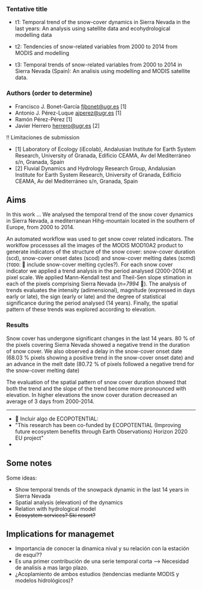 ### Tentative title

* t1: Temporal trend of the snow-cover dynamics in Sierra Nevada in the last years: An analysis using satellite data and ecohydrological modelling data 

* t2: Tendencies of snow-related variables from 2000 to 2014 from MODIS and modelling

* t3: Temporal trends of snow-related variables from 2000 to 2014 in Sierra Nevada (Spain): An analisis using modelling and MODIS satellite data. 

### Authors (order to determine)
* Francisco J. Bonet-García <fjbonet@ugr.es> [1]
* Antonio J. Pérez-Luque <ajperez@ugr.es> [1]
* Ramón Pérez-Pérez [1]
* Javier Herrero <herrero@ugr.es> [2]

:bangbang: Limitaciones de submission
 
* [1] Laboratory of Ecology (iEcolab), Andalusian Institute for Earth System Research, University of Granada, Edificio CEAMA, Av del Mediterráneo s/n, Granada, Spain 
* [2] Fluvial Dynamics and Hydrology Research Group, Andalusian Institute for Earth System Research, University of Granada, Edificio CEAMA, Av del Mediterráneo s/n, Granada, Spain


## Aims 

In this work ... 
We analysed the temporal trend of the snow cover dynamics in Sierra Nevada, a mediterranean Hihg-mountain located in the southern of Europe, from 2000 to 2014. 



An automated workflow was used to get snow cover related indicators. The worklfow processses all the images of the MODIS MOD10A2 product to generate indicators of the structure of the snow cover: snow-cover duration (scd), snow-cover onset dates (scod) and snow-cover melting dates (scmd) (`TODO`: :red_circle: include snow-cover melting cycles?). For each snow cover indicator we applied a trend analysis in the period analysed (2000-2014) at pixel scale. We applied Mann-Kendall test and Theil-Sen slope stimation in each of the pixels comprising Sierra Nevada (*n=7994* :red_circle:). The analysis of trends evaluates the intensity (adimensional), magnitude (expressed in days early or late), the sign (early or late) and the degree of statistical significance during the period analysed (14 years). Finally, the spatial pattern of these trends was explored according to elevation. 

### Results 
Snow cover has undergone significant changes in the last 14 years. 80 % of the pixels covering Sierra Nevada showed a negative trend in the duration of snow cover. We also observed a delay in the snow-cover onset date (68.03 % pixels showing a positive trend in the snow-cover onset date) and an advance in the melt date (80.72 % of pixels followed a negative trend for the snow-cover melting date)

The evaluation of the spatial pattern of snow cover duration showed that both the trend and the slope of the trend become more pronounced with elevation. In higher elevations the snow cover duration decreased an average of 3 days from 2000-2014. 



--- 

* :large_orange_diamond: Incluir algo de ECOPOTENTIAL:
 * "This research has been co-funded by ECOPOTENTIAL (Improving future ecosystem benefits through Earth Observations) Horizon 2020 EU project"
* 






## Some notes 
Some ideas:
* Show temporal trends of the snowpack dynamic in the last 14 years in Sierra Nevada
* Spatial analysis (elevation) of the dynamics 
* Relation with hydrological model 
* ~~Ecosystem services? Ski resort?~~ 


## Implications for managemet
* Importancia de conocer la dinamica nival y su relación con la estación de esquí?? 
* Es una primer contribución de una serie temporal corta --> Necesidad de analisis a mas largo plazo. 
* ¿Acoplamiento de ambos estudios (tendencias mediante MODIS y modelos hidrológicos)? 

